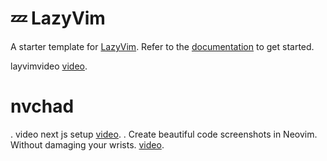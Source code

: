 # 💤 LazyVim

A starter template for [LazyVim](https://github.com/LazyVim/LazyVim).
Refer to the [documentation](https://lazyvim.github.io/installation) to get started.

layvimvideo [video](https://www.youtube.com/watch?v=V070Zmvx9AM).

# nvchad

. video next js setup [video](https://youtu.be/8um8OYwvz3c?si=n3PnNkRSTMr7jXfz).
. Create beautiful code screenshots in Neovim. Without damaging your wrists. [video](https://youtu.be/ig_HLrssAYE?si=ygh9LgeCUuLjCPZl).
